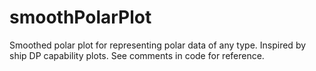 # smoothPolarPlot
Smoothed polar plot for representing polar data of any type. Inspired by ship DP capability plots.
See comments in code for reference. 
